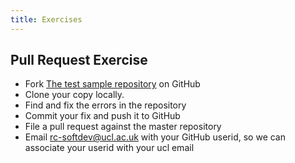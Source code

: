 ```yaml
---
title: Exercises
---
```


Pull Request Exercise
---------------------

* Fork [The test sample repository](https://github.com/ucl-rc-training/git-notes-with-mistakes) on GitHub
* Clone your copy locally.
* Find and fix the errors in the repository
* Commit your fix and push it to GitHub
* File a pull request against the master repository
* Email rc-softdev@ucl.ac.uk with your GitHub userid, so we can associate your userid with your ucl email

